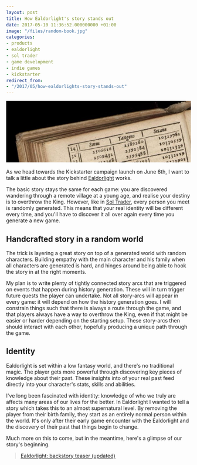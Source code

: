 ```yaml
---
layout: post
title: How Ealdorlight's story stands out
date: 2017-05-10 11:36:52.000000000 +01:00
image: "/files/random-book.jpg"
categories:
- products
- ealdorlight
- sol trader
- game development
- indie games
- kickstarter
redirect_from:
- "/2017/05/how-ealdorlights-story-stands-out"
---
```

![random book](/files/random-book.jpg)

As we head towards the Kickstarter campaign launch on June 6th, I want to talk a little about the story behind [Ealdorlight](http://ealdorlight.com) works.

The basic story stays the same for each game: you are discovered wandering through a remote village at a young age, and realise your destiny is to overthrow the King.
However, like in [Sol Trader](http://soltrader.net), every person you meet is randomly generated. This means that your real identity will be different every time, and you'll have to discover it all over again every time you generate a new game.

## Handcrafted story in a random world

The trick is layering a great story on top of a generated world with random characters. Building empathy with the main character and his family when all characters are generated is hard, and hinges around being able to hook the story in at the right moments.

My plan is to write plenty of tightly connected story arcs that are triggered on events that happen during history generation. These will in turn trigger future quests the player can undertake. Not all story-arcs will appear in every game: it will depend on how the history generation goes. I will constrain things such that there is always a route through the game, and that players always have a way to overthrow the King, even if that might be easier or harder depending on the starting setup. These story-arcs then should interact with each other, hopefully producing a unique path through the game.

## Identity

Ealdorlight is set within a low fantasy world, and there's no traditional magic. The player gets more powerful through discovering key pieces of knowledge about their past. These insights into of your real past feed directly into your character's stats, skills and abilities.

I've long been fascinated with identity: knowledge of who we truly are affects many areas of our lives for the better. In Ealdorlight I wanted to tell a story which takes this to an almost supernatural level. By removing the player from their birth family, they start as an entirely normal person within the world. It's only after their early game encounter with the Ealdorlight and the discovery of their past that things begin to change.

Much more on this to come, but in the meantime, here's a glimpse of our story's beginning.

<blockquote class="imgur-embed-pub" lang="en" data-id="a/GWzHv"><a href="//imgur.com/GWzHv">Ealdorlight: backstory teaser (updated)</a></blockquote><script async src="//s.imgur.com/min/embed.js" charset="utf-8"></script>
